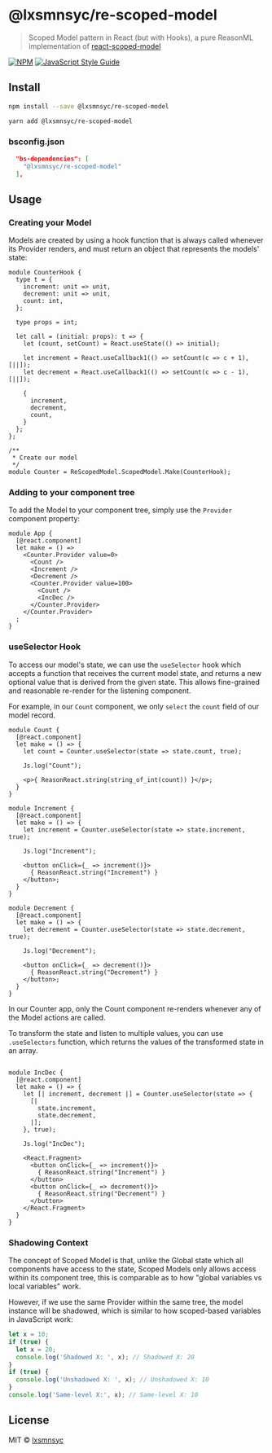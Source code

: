 # @lxsmnsyc/re-scoped-model

> Scoped Model pattern in React (but with Hooks), a pure ReasonML implementation of [react-scoped-model](https://github.com/LXSMNSYC/react-scoped-model)

[![NPM](https://img.shields.io/npm/v/@lxsmnsyc/re-scoped-model.svg)](https://www.npmjs.com/package/@lxsmnsyc/re-scoped-model) [![JavaScript Style Guide](https://img.shields.io/badge/code_style-standard-brightgreen.svg)](https://standardjs.com)

## Install

```bash
npm install --save @lxsmnsyc/re-scoped-model
```

```bash
yarn add @lxsmnsyc/re-scoped-model
```

### bsconfig.json

```json
  "bs-dependencies": [
    "@lxsmnsyc/re-scoped-model"
  ],
```

## Usage

### Creating your Model

Models are created by using a hook function that is always called whenever its Provider renders, and must return an object that represents the models' state:

```reason
module CounterHook {
  type t = {
    increment: unit => unit,
    decrement: unit => unit,
    count: int,
  };

  type props = int;

  let call = (initial: props): t => {
    let (count, setCount) = React.useState(() => initial);

    let increment = React.useCallback1(() => setCount(c => c + 1), [||]);
    let decrement = React.useCallback1(() => setCount(c => c - 1), [||]);

    {
      increment,
      decrement,
      count,
    }
  };
};

/**
 * Create our model
 */
module Counter = ReScopedModel.ScopedModel.Make(CounterHook);
```

### Adding to your component tree

To add the Model to your component tree, simply use the `Provider` component property:

```reason
module App {
  [@react.component]
  let make = () => 
    <Counter.Provider value=0>
      <Count />
      <Increment />
      <Decrement />
      <Counter.Provider value=100>
        <Count />
        <IncDec />
      </Counter.Provider>
    </Counter.Provider>
  ;
}
```

### useSelector Hook

To access our model's state, we can use the `useSelector` hook which accepts a function that receives the current model state, and returns a new optional value that is derived from the given state. This allows fine-grained and reasonable re-render for the listening component.

For example, in our `Count` component, we only `select` the `count` field of our model record.

```reason
module Count {
  [@react.component]
  let make = () => {
    let count = Counter.useSelector(state => state.count, true);

    Js.log("Count");

    <p>{ ReasonReact.string(string_of_int(count)) }</p>;
  }
}
```

```reason
module Increment {
  [@react.component]
  let make = () => {
    let increment = Counter.useSelector(state => state.increment, true);

    Js.log("Increment");

    <button onClick={_ => increment()}>
      { ReasonReact.string("Increment") }
    </button>;
  }
}
```

```reason
module Decrement {
  [@react.component]
  let make = () => {
    let decrement = Counter.useSelector(state => state.decrement, true);

    Js.log("Decrement");

    <button onClick={_ => decrement()}>
      { ReasonReact.string("Decrement") }
    </button>;
  }
}
```

In our Counter app, only the Count component re-renders whenever any of the Model actions are called.

To transform the state and listen to multiple values, you can use `.useSelectors` function, which returns the values of the transformed state in an array.

```reason

module IncDec {
  [@react.component]
  let make = () => {
    let [| increment, decrement |] = Counter.useSelector(state => {
      [|
        state.increment,
        state.decrement,
      |];
    }, true);

    Js.log("IncDec");

    <React.Fragment>
      <button onClick={_ => increment()}>
        { ReasonReact.string("Increment") }
      </button>
      <button onClick={_ => decrement()}>
        { ReasonReact.string("Decrement") }
      </button>
    </React.Fragment>
  }
}
```

### Shadowing Context

The concept of Scoped Model is that, unlike the Global state which all components have access to the state, Scoped Models only allows access within its component tree, this is comparable as to how "global variables vs local variables" work.

However, if we use the same Provider within the same tree, the model instance will be shadowed, which is similar to how scoped-based variables in JavaScript work:

```js
let x = 10;
if (true) {
  let x = 20;
  console.log('Shadowed X: ', x); // Shadowed X: 20
}
if (true) {
  console.log('Unshadowed X: ', x); // Unshadowed X: 10
}
console.log('Same-level X:', x); // Same-level X: 10
```

## License

MIT © [lxsmnsyc](https://github.com/lxsmnsyc)
